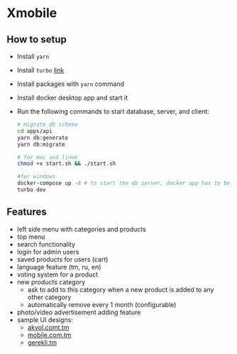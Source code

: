 # Xmobile

## How to setup

- Install `yarn`
- Install `turbo` [link](https://turbo.build/repo/docs/installing)
- Install packages with `yarn` command
- Install docker desktop app and start it
- Run the following commands to start database, server, and client:

  ```bash
  # migrate db schema
  cd apps/api
  yarn db:generate
  yarn db:migrate

  # for mac and linux
  chmod +x start.sh && ./start.sh

  #for windows
  docker-compose up -d # to start the db server, docker app has to be open
  turbo dev
  ```

## Features

- left side menu with categories and products
- top menu
- search functionality
- login for admin users
- saved products for users (cart)
- language feature (tm, ru, en)
- voting system for a product
- new products category
  - ask to add to this category when a new product is added to any other category
  - automatically remove every 1 month (configurable)
- photo/video advertisement adding feature
- sample UI designs:
  - [akyol.comt.tm](https://akyol.com.tm/index.php?route=product/category&path=72_214)
  - [mobile.com.tm](https://mobile.com.tm/products?category=2)
  - [gerekli.tm](https://gerekli.tm)
